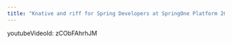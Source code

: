 ```yaml
---
title: "Knative and riff for Spring Developers at SpringOne Platform 2018"
---
```


youtubeVideoId: zCObFAhrhJM